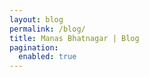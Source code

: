 ```yaml
---
layout: blog
permalink: /blog/
title: Manas Bhatnagar | Blog
pagination:
  enabled: true
---
```


